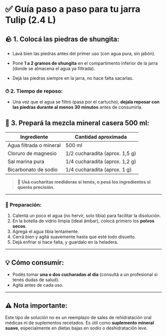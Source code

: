 # ✅ **Guía paso a paso para tu jarra Tulip (2.4 L)**

## 🪨 1. **Colocá las piedras de shungita**:

-   Lavá bien las piedras antes del primer uso (con agua pura, sin jabón).
    
-   Poné **1 a 2 gramos de shungita** en el compartimento inferior de la jarra (donde se almacena el agua ya filtrada).
    
-   Dejá las piedras siempre en la jarra, no hace falta sacarlas.
    

### ⏱ 2. **Tiempo de reposo**:

-   Una vez que el agua se filtró (pasa por el cartucho), **dejala reposar con las piedras durante al menos 30 minutos** antes de consumirla.
    

## 🧪 3. **Prepará la mezcla mineral casera 500 ml**:

| Ingrediente             | Cantidad aproximada |
|-------------------------|---------------------|
| Agua filtrada o mineral | 500 ml              |
| Cloruro de magnesio     | 1/2 cucharadita (aprox. 1,5 g) |
| Sal marina pura         | 1/4 cucharadita (aprox. 1,2 g) |
| Bicarbonato de sodio    | 1/4 cucharadita (aprox. 1 g)   |

> 📌 **Usá cucharitas medidoras si tenés, o pesá los ingredientes si querés precisión.**

---

### 🥄 Preparación:

1. Calentá un poco el agua (no hervir, solo tibia) para facilitar la disolución.
2. En la botella de vidrio limpia (ideal ámbar), colocá primero los **polvos secos**.
3. Agregá el agua tibia lentamente.
4. Cerrá bien y agitá suavemente hasta que esté todo disuelto.
5. Dejá enfriar si hace falta, y guardalo en la heladera.

---

## 💡 Cómo consumir:
- Podés tomar **una o dos cucharadas al día** (consultá a un profesional si tenés dudas de salud).
- Agitá antes de cada uso.

---

## ⚠️ Nota importante:
Este tipo de solución no es un reemplazo de sales de rehidratación oral médicas ni de suplementos recetados. Es útil como **suplemento mineral suave**, especialmente en dietas bajas en sodio o deshidratación leve.

<!--stackedit_data:
eyJoaXN0b3J5IjpbLTI0MDU4NDc1N119
-->